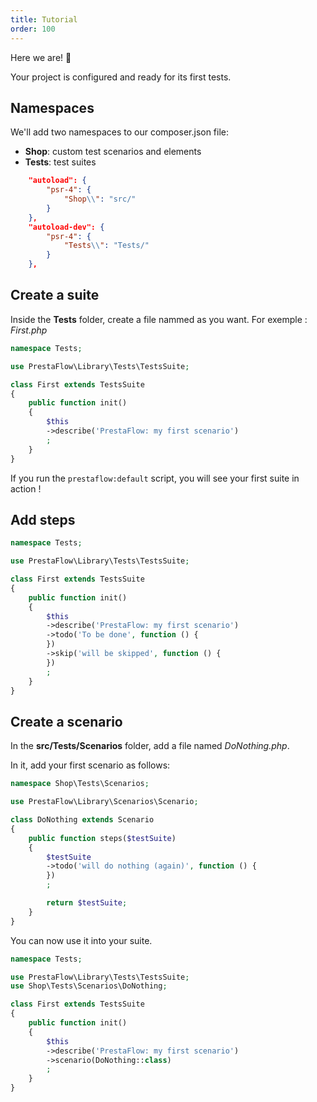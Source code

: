 ```yaml
---
title: Tutorial
order: 100
---
```


Here we are! 🚀

Your project is configured and ready for its first tests.

## Namespaces

We'll add two namespaces to our composer.json file:
- **Shop**: custom test scenarios and elements
- **Tests**: test suites

```json
    "autoload": {
        "psr-4": {
            "Shop\\": "src/"
        }
    },
    "autoload-dev": {
        "psr-4": {
            "Tests\\": "Tests/"
        }
    },
```

## Create a suite

Inside the **Tests** folder, create a file nammed as you want. For exemple : *First.php*

```php
namespace Tests;

use PrestaFlow\Library\Tests\TestsSuite;

class First extends TestsSuite
{
    public function init()
    {
        $this
        ->describe('PrestaFlow: my first scenario')
        ;
    }
}
```

If you run the `prestaflow:default` script, you will see your first suite in action !

## Add steps

```php
namespace Tests;

use PrestaFlow\Library\Tests\TestsSuite;

class First extends TestsSuite
{
    public function init()
    {
        $this
        ->describe('PrestaFlow: my first scenario')
        ->todo('To be done', function () {
        })
        ->skip('will be skipped', function () {
        })
        ;
    }
}
```

## Create a scenario

In the **src/Tests/Scenarios** folder, add a file named *DoNothing.php*.

In it, add your first scenario as follows:

```php
namespace Shop\Tests\Scenarios;

use PrestaFlow\Library\Scenarios\Scenario;

class DoNothing extends Scenario
{
    public function steps($testSuite)
    {
        $testSuite
        ->todo('will do nothing (again)', function () {
        })
        ;

        return $testSuite;
    }
}
```

You can now use it into your suite.

```php
namespace Tests;

use PrestaFlow\Library\Tests\TestsSuite;
use Shop\Tests\Scenarios\DoNothing;

class First extends TestsSuite
{
    public function init()
    {
        $this
        ->describe('PrestaFlow: my first scenario')
        ->scenario(DoNothing::class)
        ;
    }
}
```
